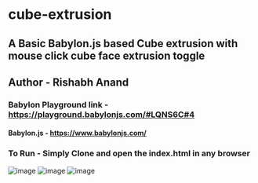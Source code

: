 # cube-extrusion

## A Basic Babylon.js based Cube extrusion with mouse click cube face extrusion toggle
## Author - Rishabh Anand

### Babylon Playground link - https://playground.babylonjs.com/#LQNS6C#4
#### Babylon.js - https://www.babylonjs.com/
### To Run - Simply Clone and open the index.html in any browser

![image](https://github.com/Return-name/cube-extrusion/assets/25453678/8634ac97-ed8a-4dab-974a-10e4b10c6f9f)
![image](https://github.com/Return-name/cube-extrusion/assets/25453678/1753428d-804f-49ce-8ac8-ca2c8cec0412)
![image](https://github.com/Return-name/cube-extrusion/assets/25453678/31143b63-47ae-41f5-a29f-8c7164c337a5)
